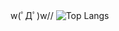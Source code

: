 w(ﾟДﾟ)w//
![Top Langs](https://github-readme-stats.vercel.app/api/top-langs/?username=eitaaaaar&layout=compact)

